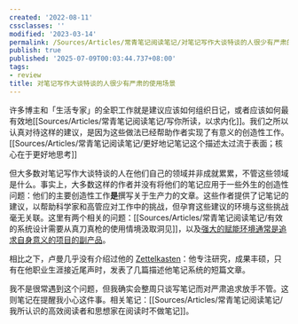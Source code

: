 ```yaml
---
created: '2022-08-11'
cssclasses: ''
modified: '2023-03-14'
permalink: /Sources/Articles/常青笔记阅读笔记/对笔记写作大谈特谈的人很少有严肃的使用场景.md
publish: true
published: '2025-07-09T00:03:44.737+08:00'
tags:
- review
title: 对笔记写作大谈特谈的人很少有严肃的使用场景
---
```

许多博主和「生活专家」的全职工作就是建议应该如何组织日记，或者应该如何最有效地[[Sources/Articles/常青笔记阅读笔记/写你所读，以求内化]]。我们之所以认真对待这样的建议，是因为这些做法已经帮助作者实现了有意义的创造性工作。[[Sources/Articles/常青笔记阅读笔记/更好地记笔记这个描述太过流于表面；核心在于更好地思考]]

但大多数对笔记写作大谈特谈的人在他们自己的领域并非成就累累，不管这些领域是什么。事实上，大多数这样的作者并没有将他们的笔记应用于一些外生的创造性问题：他们的主要创造性工作**是**撰写关于生产力的文章。这些作者提供了记笔记的建议，以帮助科学家和高管应对工作中的挑战，但孕育这些建议的环境与这些挑战毫无关联。这里有两个相关的问题：[[Sources/Articles/常青笔记阅读笔记/有效的系统设计需要从真刀真枪的使用情境汲取洞见]]，以及[强大的赋能环境通常是追求自身意义的项目的副产品](https://notes.andymatuschak.org/z4N6d29XL2PZXCa64HPcxA64RGWDb6Cagc1gs)。

相比之下，卢曼几乎没有介绍过他的 [Zettelkasten](https://notes.andymatuschak.org/z2QvtE9w5zs49x7WUeG8Ut1vywHDLiG2Wkm9p)：他专注研究，成果丰硕，只有在他职业生涯接近尾声时，发表了几篇描述他笔记系统的短篇文章。

我不是很常遇到这个问题，但我确实会整周只谈写笔记而对严肃追求放手不管。这则笔记在提醒我小心这件事。相关笔记：[[Sources/Articles/常青笔记阅读笔记/我所认识的高效阅读者和思想家在阅读时不做笔记]]。